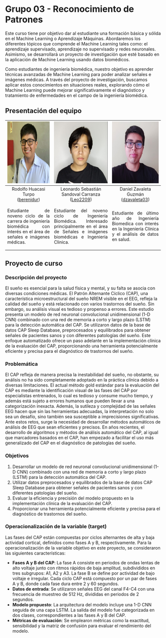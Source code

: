 # Grupo 03 - Reconocimiento de Patrones

<!-- El curso introduce conocimientos sobre la implementación de sistemas de computadora para el análisis de información y toma de decisiones. Se abordan conceptos sobre características en señales e imágenes, el espacio de características y reglas de decisión. Se analizan métodos de decisión estadísticos y de inteligencia artificial: Decisiones bayesianas, análisis de discriminación lineal, análisis de componentes principales, redes neuronales, máquinas de vectores de soporte, entre otros. -->

Este curso tiene por objetivo dar al estudiante una formación básica y sólida en el Machine Learning o Aprendizaje Máquinas. Abordaremos los diferentes tópicos que comprende el Machine Learning tales como: el aprendizaje supervisado, aprendizaje no supervisado y redes neuronales. Asimismo, se desarrollará un proyecto de investigación que esté basado en la aplicación de Machine Learning usando datos biomédicos.

Como estudiantes de ingeniería biomédica, nuestro objetivo es aprender técnicas avanzadas de Machine Learning para poder analizar señales e imágenes médicas. A través del proyecto de investigación, buscamos aplicar estos conocimientos en situaciones reales, explorando cómo el Machine Learning puede mejorar significativamente el diagnóstico y tratamiento de enfermedades en el campo de la ingeniería biomédica.

## Presentación del equipo

| <img src="rhuacasi.jpg" width="200" height="200"> | <img src="lsandoval.jpg" width="200" height="200"> | <img src="dzavaleta.jpg" width="200" height="200"> |
| :---: | :---: | :---:
|Rodolfo Huacasi Turpo<br>([berenidur](https://github.com/berenidur))| Leonardo Sebastián Sandoval Carranza<br>([Leo2209](https://github.com/Leo2209)) | Daniel Zavaleta Guzmán<br>([dzavaleta03](https://github.com/dzavaleta03)) |
| <p align="justify">Estudiante de  noveno ciclo de la carrera de ingeniería biomédica con interés en el área de señales e imágenes médicas.</p> | <p align="justify">Estudiante del noveno ciclo de Ingeniería Biomédica. Interesado principalmente en el área de Señales e imágenes biomédicas e Ingenieria Clinica.</p> | <p align="justify">Estudiante de último año de Ingeniería Biomedica con interés en la Ingeniería Clínica y el análisis de datos en salud.</p> |

## Proyecto de curso

### Descripción del proyecto
El sueño es esencial para la salud física y mental, y su falta se asocia con diversas condiciones médicas. El Patrón Alternante Cíclico (CAP), una característica microestructural del sueño NREM visible en el EEG, refleja la calidad del sueño y está relacionado con varios trastornos del sueño. Sin embargo, su análisis visual es tedioso y propenso a errores. Este estudio presenta un modelo de red neuronal convolucional unidimensional (1-D CNN) combinado con una red de memoria a corto y largo plazo (LSTM) para la detección automática del CAP. Se utilizaron datos de la base de datos CAP Sleep Database, preprocesados y equilibrados para obtener señales de pacientes sanos y con diferentes patologías del sueño. Este enfoque automatizado ofrece un paso adelante en la implementación clínica de la evaluación del CAP, proporcionando una herramienta potencialmente eficiente y precisa para el diagnóstico de trastornos del sueño.

### Problemática
El CAP refleja de manera precisa la inestabilidad del sueño, no obstante, su análisis no ha sido completamente adoptado en la práctica clínica debido a diversas limitaciones. El actual método gold estándar para la evaluación del CAP es mediante la identificación visual de las fases del CAP por especialistas entrenados, lo cual es tedioso y consume mucho tiempo, y además está sujeto a errores humanos que pueden llevar a una categorización inexacta. Además, la sutileza y complejidad de las señales EEG hacen que sin las herramientas adecuadas, la interpretación no solo sea un desafío, sino también sea susceptible a imprecisiones significativas. Ante estos retos, surge la necesidad de desarrollar métodos automáticos de análisis de EEG que sean eficientes y precisos. En años recientes, el desarrollo de algoritmos y métodos de análisis automático del CAP, al igual que marcadores basados en el CAP, han empezado a facilitar el uso más generalizado del CAP en el diagnóstico de patologías del sueño.

### Objetivos
1. Desarrollar un modelo de red neuronal convolucional unidimensional (1-D CNN) combinado con una red de memoria a corto y largo plazo (LSTM) para la detección automática del CAP.
2. Utilizar datos preprocesados y equilibrados de la base de datos CAP Sleep Database para obtener señales de pacientes sanos y con diferentes patologías del sueño.
3. Evaluar la eficiencia y precisión del modelo propuesto en la implementación clínica de la evaluación del CAP.
4. Proporcionar una herramienta potencialmente eficiente y precisa para el diagnóstico de trastornos del sueño.

### Operacionalización de la variable (target)
Las fases del CAP están compuestas por ciclos alternantes de alta y baja actividad cortical, definidos como fases A y B, respectivamente. Para la operacionalización de la variable objetivo en este proyecto, se consideraron las siguientes características:

- **Fases A y B del CAP**: La fase A consiste en periodos de ondas lentas de alto voltaje junto con ritmos rápidos de baja amplitud, subdivididos en tres subgrupos: A1, A2 y A3. La fase B se define por actividad de bajo voltaje e irregular. Cada ciclo CAP está compuesto por un par de fases A y B, donde cada fase dura entre 2 y 60 segundos.
- **Datos de entrada**: Se utilizaron señales EEG del canal F4-C4 con una frecuencia de muestreo de 512 Hz, divididas en periodos de 2 segundos.
- **Modelo propuesto**: La arquitectura del modelo incluye una 1-D CNN seguida de una capa LSTM. La salida del modelo fue categorizada en dos clases, correspondientes a las fases A y B del CAP.
- **Métricas de evaluación**: Se emplearon métricas como la exactitud, sensibilidad y la matriz de confusión para evaluar el rendimiento del modelo.